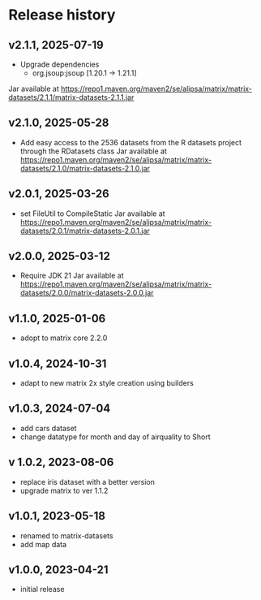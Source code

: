 # Release history

## v2.1.1, 2025-07-19
- Upgrade dependencies
  - org.jsoup:jsoup [1.20.1 -> 1.21.1]

Jar available at https://repo1.maven.org/maven2/se/alipsa/matrix/matrix-datasets/2.1.1/matrix-datasets-2.1.1.jar

## v2.1.0, 2025-05-28
- Add easy access to the 2536 datasets from the R datasets project through the RDatasets class
Jar available at https://repo1.maven.org/maven2/se/alipsa/matrix/matrix-datasets/2.1.0/matrix-datasets-2.1.0.jar

## v2.0.1, 2025-03-26
- set FileUtil to CompileStatic
Jar available at https://repo1.maven.org/maven2/se/alipsa/matrix/matrix-datasets/2.0.1/matrix-datasets-2.0.1.jar

## v2.0.0, 2025-03-12
- Require JDK 21
Jar available at https://repo1.maven.org/maven2/se/alipsa/matrix/matrix-datasets/2.0.0/matrix-datasets-2.0.0.jar

## v1.1.0, 2025-01-06
- adopt to matrix core 2.2.0

## v1.0.4, 2024-10-31
- adapt to new matrix 2x style creation using builders

## v1.0.3, 2024-07-04
- add cars dataset
- change datatype for month and day of airquality to Short

## v 1.0.2, 2023-08-06
- replace iris dataset with a better version
- upgrade matrix to ver 1.1.2

## v1.0.1, 2023-05-18
- renamed to matrix-datasets
- add map data

## v1.0.0, 2023-04-21
- initial release